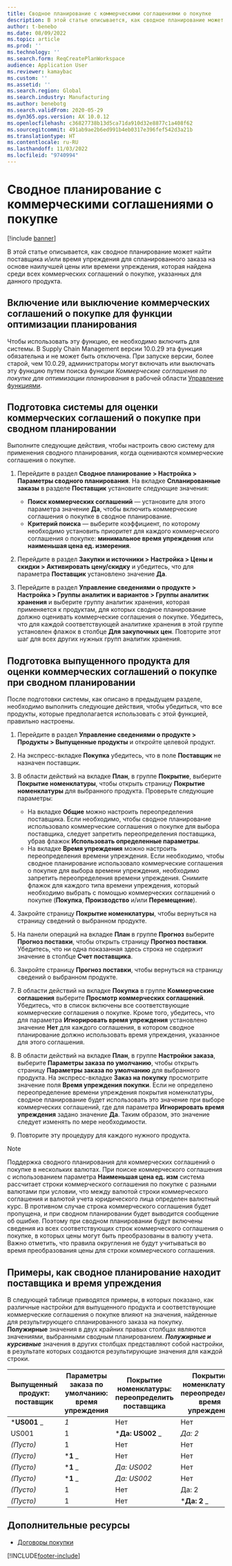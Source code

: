 ```yaml
---
title: Сводное планирование с коммерческими соглашениями о покупке
description: В этой статье описывается, как сводное планирование может найти поставщика и/или время упреждения для спланированного заказа на основе наилучшей цены или времени упреждения, которые находятся в коммерческих соглашениях о покупке.
author: t-benebo
ms.date: 08/09/2022
ms.topic: article
ms.prod: ''
ms.technology: ''
ms.search.form: ReqCreatePlanWorkspace
audience: Application User
ms.reviewer: kamaybac
ms.custom: ''
ms.assetid: ''
ms.search.region: Global
ms.search.industry: Manufacturing
ms.author: benebotg
ms.search.validFrom: 2020-05-29
ms.dyn365.ops.version: AX 10.0.12
ms.openlocfilehash: c36827738b13d5ca71da910d32e8877c1a408f62
ms.sourcegitcommit: 491ab9ae2b6ed991b4eb0317e396fef542d3a21b
ms.translationtype: HT
ms.contentlocale: ru-RU
ms.lasthandoff: 11/03/2022
ms.locfileid: "9740994"
---
```

# <a name="master-planning-with-purchase-trade-agreements"></a>Сводное планирование с коммерческими соглашениями о покупке

[!include [banner](../../includes/banner.md)]

В этой статье описывается, как сводное планирование может найти поставщика и/или время упреждения для спланированного заказа на основе наилучшей цены или времени упреждения, которая найдена среди всех коммерческих соглашений о покупке, указанных для данного продукта.

## <a name="turn-the-purchase-trade-agreements-for-planning-optimization-feature-on-or-off"></a>Включение или выключение коммерческих соглашений о покупке для функции оптимизации планирования

Чтобы использовать эту функцию, ее необходимо включить для системы. В Supply Chain Management версии 10.0.29 эта функция обязательна и не может быть отключена. При запуске версии, более старой, чем 10.0.29, администраторы могут включать или выключать эту функцию путем поиска функции *Коммерческие соглашения по покупке для оптимизации планирования* в рабочей области [Управление функциями](../../../fin-ops-core/fin-ops/get-started/feature-management/feature-management-overview.md).

## <a name="prepare-your-system-to-evaluate-purchase-trade-agreements-during-master-planning"></a>Подготовка системы для оценки коммерческих соглашений о покупке при сводном планировании

Выполните следующие действия, чтобы настроить свою систему для применения сводного планирования, когда оцениваются коммерческие соглашения о покупке.

1. Перейдите в раздел **Сводное планирование \> Настройка \> Параметры сводного планирования**. На вкладке **Спланированные заказы** в разделе **Поставщик** установите следующие значения:

    - **Поиск коммерческих соглашений** — установите для этого параметра значение **Да**, чтобы включить коммерческие соглашения о покупке в сводное планирование.
    - **Критерий поиска** — выберите коэффициент, по которому необходимо установить приоритет для каждого коммерческого соглашения о покупке: **минимальное время упреждения** или **наименьшая цена ед. измерения**.

1. Перейдите в раздел **Закупки и источники \> Настройка \> Цены и скидки \> Активировать цену/скидку** и убедитесь, что для параметра **Поставщик** установлено значение **Да**.
1. Перейдите в раздел **Управление сведениями о продукте \> Настройка \> Группы аналитик и вариантов \> Группы аналитик хранения** и выберите группу аналитик хранения, которая применяется к продуктам, для которых сводное планирование должно оценивать коммерческие соглашения о покупке. Убедитесь, что для каждой соответствующей аналитике хранения в этой группе установлен флажок в столбце **Для закупочных цен**. Повторите этот шаг для всех других нужных групп аналитик хранения.

## <a name="prepare-a-released-product-to-evaluate-purchase-trade-agreements-during-master-planning"></a>Подготовка выпущенного продукта для оценки коммерческих соглашений о покупке при сводном планировании

После подготовки системы, как описано в предыдущем разделе, необходимо выполнить следующие действия, чтобы убедиться, что все продукты, которые предполагается использовать с этой функцией, правильно настроены.

1. Перейдите в раздел **Управление сведениями о продукте \> Продукты \> Выпущенные продукты** и откройте целевой продукт.
1. На экспресс-вкладке **Покупка** убедитесь, что в поле **Поставщик** не назначен поставщик.
1. В области действий на вкладке **План**, в группе **Покрытие**, выберите **Покрытие номенклатуры**, чтобы открыть страницу **Покрытие номенклатуры** для выбранного продукта. Проверьте следующие параметры:

    - На вкладке **Общие** можно настроить переопределения поставщика. Если необходимо, чтобы сводное планирование использовало коммерческие соглашения о покупке для выбора поставщика, следует запретить переопределения поставщика, убрав флажок **Использовать определенные параметры**.
    - На вкладке **Время упреждения** можно настроить переопределения времени упреждения. Если необходимо, чтобы сводное планирование использовало коммерческие соглашения о покупке для выбора времени упреждения, необходимо запретить переопределения времени упреждения. Снимите флажок для каждого типа времени упреждения, который необходимо выбрать с помощью коммерческих соглашений о покупке (**Покупка**, **Производство** и/или **Перемещение**).

1. Закройте страницу **Покрытие номенклатуры**, чтобы вернуться на страницу сведений о выбранном продукте.
1. На панели операций на вкладке **План** в группе **Прогноз** выберите **Прогноз поставки**, чтобы открыть страницу **Прогноз поставки**. Убедитесь, что ни одна показанная здесь строка не содержит значение в столбце **Счет поставщика**.
1. Закройте страницу **Прогноз поставки**, чтобы вернуться на страницу сведений о выбранном продукте.
1. В области действий на вкладке **Покупка** в группе **Коммерческие соглашения** выберите **Просмотр коммерческих соглашений**. Убедитесь, что в список включены все соответствующие коммерческие соглашения о покупке. Кроме того, убедитесь, что для параметра **Игнорировать время упреждения** установлено значение **Нет** для каждого соглашения, в котором сводное планирование должно использовать время упреждения, указанное для этого соглашения.
1. В области действий на вкладке **План**, в группе **Настройки заказа**, выберите **Параметры заказа по умолчанию**, чтобы открыть страницу **Параметры заказа по умолчанию** для выбранного продукта. На экспресс-вкладке **Заказ на покупку** просмотрите значение поля **Время упреждения покупки**. Если не определено переопределение времени упреждения покрытия номенклатуры, сводное планирование будет использовать это значение при выборе коммерческих соглашений, где для параметра **Игнорировать время упреждения** задано значение **Да**. Таким образом, это значение следует изменять по мере необходимости.
1. Повторите эту процедуру для каждого нужного продукта.

> [!NOTE]
> Поддержка сводного планирования для коммерческих соглашений о покупке в нескольких валютах. При поиске коммерческого соглашения с использованием параметра **Наименьшая цена ед. изм** система рассчитает строки коммерческого соглашения по покупке с разными валютами при условии, что между валютой строки коммерческого соглашения и валютой учета юридического лица определен валютный курс. В противном случае строка коммерческого соглашения будет пропущена, и при сводном планировании будет выводится сообщение об ошибке. Поэтому при сводном планировании будут включены сведения из всех соответствующих строк коммерческого соглашения о покупке, в которых цены могут быть преобразованы в валюту учета. Важно отметить, что правила округления не будут учитываться во время преобразования цены для строки коммерческого соглашения.

## <a name="examples-of-how-master-planning-finds-vendor-and-lead-times"></a>Примеры, как сводное планирование находит поставщика и время упреждения

В следующей таблице приводятся примеры, в которых показано, как различные настройки для выпущенного продукта и соответствующие коммерческие соглашения о покупке влияют на значения, найденные для результирующего спланированного заказа на покупку. **Полужирные** значения в двух крайних правых столбцах являются значениями, выбранными сводным планированием. **_Полужирные и курсивные_** значения в других столбцах представляют собой настройки, в результате которых создаются результирующие значения для каждой строки.

| Выпущенный продукт: поставщик | Параметры заказа по умолчанию: время упреждения | Покрытие номенклатуры: переопределить поставщика | Покрытие номенклатуры: переопределить время упреждения | Коммерческое соглашение: поставщик | Коммерческое соглашение: время упреждения | Коммерческое соглашение: игнорировать время упреждения | Результирующий поставщик | Результирующее время упреждения |
| --- | --- | --- | --- | --- | --- | --- | --- | --- |
| ***US001** _ | _*_1_*_ | Нет | Нет | US003 | 3 | Нет | **US001** | **1** |
| US001 | 1 | ***Да: US002** _ | _*_Да: 2_*_ | US003 | 3 | Нет | **US002** | **2** |
| *(Пусто)* | 1 | Нет | Нет | ***US003** _ | _*_3_*_ | Нет | **US003** | **3** |
| *(Пусто)* | ***1** _ | Нет | Нет | _*_US003_*_ | 3 | Да | **US003** | **1** |
| *(Пусто)* | ***1** _ | _*_Да: US002_*_ | Нет | US003 | 3 | Нет | **US002** | **1** |
| *(Пусто)* | ***1** _ | _*_Да: US002_*_ | Нет | US003 | 3 | Нет | **US002** | **1** |
| *(Пусто)* | 1 | Нет | Да: 2 | ***US003** _ | _*_3_*_ | Нет | **US003** | **3** |
| *(Пусто)* | 1 | Нет | ***Да: 2** _ | _*_US003_*_ | 3 | Да | **US003** | **2** |

## <a name="additional-resources"></a>Дополнительные ресурсы

- [Договоры покупки](../../procurement/purchase-agreements.md)


[!INCLUDE[footer-include](../../../includes/footer-banner.md)]
